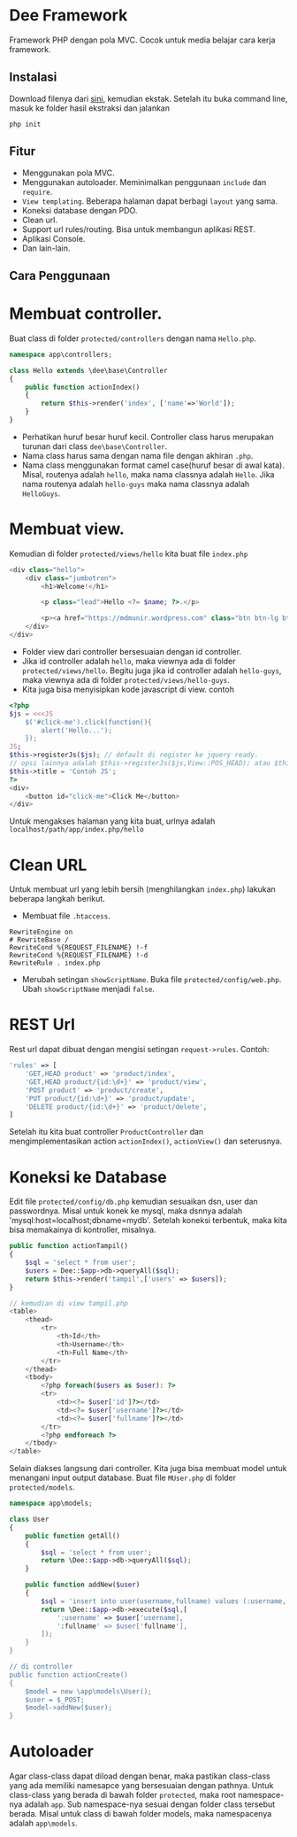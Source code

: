 Dee Framework
=============

Framework PHP dengan pola MVC. Cocok untuk media belajar cara kerja framework.

Instalasi
---------
Download filenya dari [sini](https://github.com/mdmunir/dee/archive/master.zip), kemudian ekstak.
Setelah itu buka command line, masuk ke folder hasil ekstraksi dan jalankan
```
php init
```

Fitur
------

* Menggunakan pola MVC.
* Menggunakan autoloader. Meminimalkan penggunaan `include` dan `require`.
* `View templating`. Beberapa halaman dapat berbagi `layout` yang sama.
* Koneksi database dengan PDO.
* Clean url.
* Support url rules/routing. Bisa untuk membangun aplikasi REST.
* Aplikasi Console.
* Dan lain-lain.

Cara Penggunaan
---------------

# Membuat controller.
Buat class di folder `protected/controllers` dengan nama `Hello.php`.
```php
namespace app\controllers;

class Hello extends \dee\base\Controller
{
    public function actionIndex()
    {
        return $this->render('index', ['name'=>'World']);
    }
}
```

* Perhatikan huruf besar huruf kecil. Controller class harus merupakan turunan dari class `dee\base\Controller`.
* Nama class harus sama dengan nama file dengan akhiran `.php`.
* Nama class menggunakan format camel case(huruf besar di awal kata). Misal, routenya adalah `hello`, maka nama classnya
adalah `Hello`. Jika nama routenya adalah `hello-guys` maka nama classnya adalah `HelloGuys`.

# Membuat view.
Kemudian di folder `protected/views/hello` kita buat file `index.php`
```php
<div class="hello">
    <div class="jumbotron">
        <h1>Welcome!</h1>

        <p class="lead">Hello <?= $name; ?>.</p>

        <p><a href="https://mdmunir.wordpress.com" class="btn btn-lg btn-success">Get started</a></p>
    </div>
</div>
```

* Folder view dari controller bersesuaian dengan id controller.
* Jika id controller adalah `hello`, maka viewnya ada di folder `protected/views/hello`. Begitu juga jika
id controller adalah `hello-guys`, maka viewnya ada di folder `protected/views/hello-guys`.
* Kita juga bisa menyisipkan kode javascript di view. contoh

```php
<?php
$js = <<<JS
    $('#click-me').click(function(){
        alert('Hello...');
    });
JS;
$this->registerJs($js); // default di register ke jquery ready. 
// opsi lainnya adalah $this->registerJs($js,View::POS_HEAD); atau $this->registerJs($js,View::POS_END);
$this->title = 'Contoh JS';
?>
<div>
    <button id="click-me">Click Me</button>
</div>
```

Untuk mengakses halaman yang kita buat, urlnya adalah `localhost/path/app/index.php/hello`

# Clean URL
Untuk membuat url yang lebih bersih (menghilangkan `index.php`) lakukan beberapa langkah berikut.

* Membuat file `.htaccess`.
```
RewriteEngine on
# RewriteBase /
RewriteCond %{REQUEST_FILENAME} !-f
RewriteCond %{REQUEST_FILENAME} !-d
RewriteRule . index.php
```
* Merubah setingan `showScriptName`. Buka file `protected/config/web.php`. Ubah `showScriptName` menjadi `false`. 

# REST Url
Rest url dapat dibuat dengan mengisi setingan `request->rules`. Contoh:

```php
'rules' => [
    'GET,HEAD product' => 'product/index',
    'GET,HEAD product/{id:\d+}' => 'product/view',
    'POST product' => 'product/create',
    'PUT product/{id:\d+}' => 'product/update',
    'DELETE product/{id:\d+}' => 'product/delete',
]
```
Setelah itu kita buat controller `ProductController` dan mengimplementasikan action `actionIndex()`, `actionView()` dan seterusnya.

# Koneksi ke Database
Edit file `protected/config/db.php` kemudian sesuaikan dsn, user dan passwordnya.
Misal untuk konek ke mysql, maka dsnnya adalah 'mysql:host=localhost;dbname=mydb'.
Setelah koneksi terbentuk, maka kita bisa memakainya di kontroller, misalnya.
```php
public function actionTampil()
{
    $sql = 'select * from user';
    $users = Dee::$app->db->queryAll($sql);
    return $this->render('tampil',['users' => $users]);
}

// kemudian di view tampil.php
<table>
    <thead>
        <tr>
            <th>Id</th>
            <th>Username</th>
            <th>Full Name</th>
        </tr>
    </thead>
    <tbody>
        <?php foreach($users as $user): ?>
        <tr>
            <td><?= $user['id']?></td>
            <td><?= $user['username']?></td>
            <td><?= $user['fullname']?></td>
        </tr>
        <?php endforeach ?>
    </tbody>
</table>
```

Selain diakses langsung dari controller. Kita juga bisa membuat model untuk menangani input output database.
Buat file `MUser.php` di folder `protected/models`.
```php
namespace app\models;

class User
{
    public function getAll()
    {
        $sql = 'select * from user';
        return \Dee::$app->db->queryAll($sql);
    }

    public function addNew($user)
    {
        $sql = 'insert into user(username,fullname) values (:username,:fullname)';
        return \Dee::$app->db->execute($sql,[
            ':username' => $user['username], 
            ':fullname' => $user['fullname'],
        ]);
    }
}

// di controller
public function actionCreate()
{
    $model = new \app\models\User();
    $user = $_POST;
    $model->addNew($user);
}
```

# Autoloader
Agar class-class dapat diload dengan benar, maka pastikan class-class yang ada memiliki namesapce yang bersesuaian dengan pathnya.
Untuk class-class yang berada di bawah folder `protected`, maka root namespace-nya adalah `app`. Sub namespace-nya sesuai
dengan folder class tersebut berada. Misal untuk class di bawah folder models, maka namespacenya adalah `app\models`.